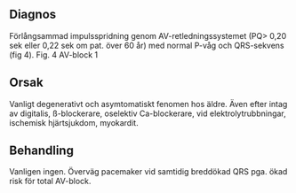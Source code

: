 ## Diagnos

Förlångsammad impulsspridning genom AV-retledningssystemet (PQ> 0,20 sek eller 0,22 sek om pat. över 60 år) med normal P-våg och QRS-sekvens (fig 4).
Fig. 4 AV-block 1

## Orsak

Vanligt degenerativt och asymtomatiskt fenomen hos äldre. Även efter intag av digitalis, ß-blockerare, oselektiv Ca-blockerare, vid elektrolytrubbningar, ischemisk hjärtsjukdom, myokardit.

## Behandling

Vanligen ingen. Överväg pacemaker vid samtidig breddökad QRS pga. ökad risk för total AV-block.

